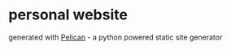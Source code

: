 # personal website
generated with [Pelican](http://docs.getpelican.com/en/3.5.0/index.html) - a python powered static site generator 

